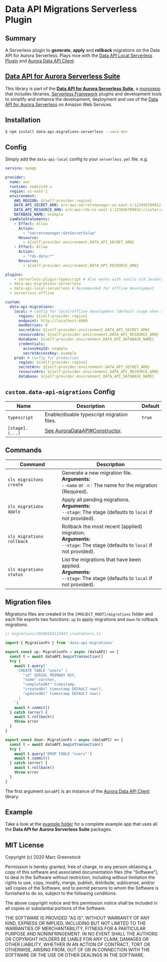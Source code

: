 # Data API Migrations Serverless Plugin

## Summary

A Serverless plugin to **generate**, **apply** and **rollback** migrations on the Data API for Aurora Serverless. Plays nice with the [Data API Local Serverless Plugin](https://github.com/marcgreenstock/data-api-suite/tree/master/packages/data-api-local-serverless) and [Aurora Data API Client](https://github.com/marcgreenstock/data-api-suite/tree/master/packages/aurora-data-api).

## [Data API for Aurora Serverless Suite](https://github.com/marcgreenstock/data-api-suite#readme)

This library is part of the **[Data API for Aurora Serverless Suite](https://github.com/marcgreenstock/data-api-suite#readme)**, a [monorepo](https://en.wikipedia.org/wiki/Monorepo) that includes libraries, [Serverless Framework](https://serverless.com/) plugins and development tools to simplify and enhance the development, deployment and use of the [Data API for Aurora Serverless](https://aws.amazon.com/blogs/aws/new-data-api-for-amazon-aurora-serverless/) on Amazon Web Services.

## Installation

```sh
$ npm install data-api-migrations-serverless --save-dev
```

## Config

Simply add the `data-api-local` config to your `serverless.yml` file. e.g.

```yml
service: myApp

provider:
  name: aws
  runtime: nodejs10.x
  region: us-east-1
  environment:
    AWS_REGION: ${self:provider.region}
    DATA_API_SECRET_ARN: arn:aws:secretsmanager:us-east-1:123456789012:secret:example
    DATA_API_RESOURCE_ARN: arn:aws:rds:us-east-1:123456789012:cluster:example
    DATABASE_NAME: example
  iamRoleStatements:
    - Effect: Allow
      Action:
        - "secretsmanager:GetSecretValue"
      Resource:
        - ${self:provider.environment.DATA_API_SECRET_ARN}
    - Effect: Allow
      Action:
        - "rds-data:*"
      Resource:
        - ${self:provider.environment.DATA_API_RESOURCE_ARN}

plugins:
	- serverless-plugin-typescript # Also works with vanila old JavaScript
  - data-api-migrations-serverless
  - data-api-local-serverless # Recommended for offline development
  - serverless-offline

custom:
  data-api-migrations:
    local: # config for local/offline development (default stage when stage is not provided)
      region: ${self:provider.region}
      endpoint: http://localhost:8080
      maxRetries: 0
      secretArn: ${self:provider.environment.DATA_API_SECRET_ARN}
      resourceArn: ${self:provider.environment.DATA_API_RESOURCE_ARN}
      database: ${self:provider.environment.DATA_API_DATABASE_NAME}
      credentials:
        accessKeyId: example
        secretAccessKey: example
    prod: # config for production
      region: ${self:provider.region}
      secretArn: ${self:provider.environment.DATA_API_SECRET_ARN}
      resourceArn: ${self:provider.environment.DATA_API_RESOURCE_ARN}
      database: ${self:provider.environment.DATA_API_DATABASE_NAME}
```

## `custom.data-api-migrations` Config

| Name            | Description                                                  | Default |
| --------------- | ------------------------------------------------------------ | ------- |
| `typescript`    | Enable/disable typescript migration files.                   | `true`  |
| `[stage].(...)` | [See AuroraDataAPI#Constructor](https://github.com/marcgreenstock/data-api-suite/tree/master/packages/aurora-data-api#auroradataapiconstructor). |         |

## Commands

| Command | Description |
| ------- | ----------- |
| `sls migraitons create` | Generate a new migration file.<br />**Arguments:**<br />`--name` or `-n` : The name for the migration (Required). |
| `sls migrations apply` | Apply all pending migrations.<br />**Arguments:**<br />`--stage`: The stage (defaults to `local` if not provided). |
| `sls migrations rollback` | Rollback the most recent (applied) migration.<br />**Arguments:**<br />`--stage`: The stage (defaults to `local` if not provided). |
| `sls migrations status` | List the migrations that have been applied.<br />**Arguments:**<br />`--stage`: The stage (defaults to `local` if not provided). |

## Migration files

Migrations files are created in the `[PROJECT_ROOT]/migrations` folder and each file exports two functions: `up` to apply migrations and `down` to rollback migrations.

```ts
// migrations/20200103112043_createUsers.ts

import { MigrationFn } from 'data-api-migrations'

export const up: MigrationFn = async (dataAPI) => {
  const t = await dataAPI.beginTransaction()
  try {
    await t.query(`
      CREATE TABLE "users" (
        "id" SERIAL PRIMARY KEY,
        "name" varchar,
        "completedAt" timestamp,
        "createdAt" timestamp DEFAULT now(),
        "updatedAt" timestamp DEFAULT now()
      )
    `)
    await t.commit()
  } catch (error) {
    await t.rollback()
    throw error
  }
}

export const down: MigrationFn = async (dataAPI) => {
  const t = await dataAPI.beginTransaction()
  try {
    await t.query('DROP TABLE "users"')
    await t.commit()
  } catch (error) {
    await t.rollback()
    throw error
  }
}
```

The first argument `dataAPI` is an instance of the [Aurora Data API Client](https://github.com/marcgreenstock/data-api-suite/tree/master/packages/aurora-data-api#readme) library.

## Example

Take a look at the [example folder](https://github.com/marcgreenstock/data-api-suite/tree/master/example) for a complete example app that uses all the **Data API for Aurora Serverless Suite** packages.

## MIT License

Copyright (c) 2020 Marc Greenstock

Permission is hereby granted, free of charge, to any person obtaining a copy
of this software and associated documentation files (the "Software"), to deal
in the Software without restriction, including without limitation the rights
to use, copy, modify, merge, publish, distribute, sublicense, and/or sell
copies of the Software, and to permit persons to whom the Software is
furnished to do so, subject to the following conditions:

The above copyright notice and this permission notice shall be included in all
copies or substantial portions of the Software.

THE SOFTWARE IS PROVIDED "AS IS", WITHOUT WARRANTY OF ANY KIND, EXPRESS OR
IMPLIED, INCLUDING BUT NOT LIMITED TO THE WARRANTIES OF MERCHANTABILITY,
FITNESS FOR A PARTICULAR PURPOSE AND NONINFRINGEMENT. IN NO EVENT SHALL THE
AUTHORS OR COPYRIGHT HOLDERS BE LIABLE FOR ANY CLAIM, DAMAGES OR OTHER
LIABILITY, WHETHER IN AN ACTION OF CONTRACT, TORT OR OTHERWISE, ARISING FROM,
OUT OF OR IN CONNECTION WITH THE SOFTWARE OR THE USE OR OTHER DEALINGS IN THE
SOFTWARE.
